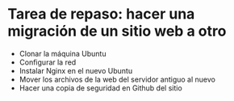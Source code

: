 # Tarea de repaso: hacer una migración de un sitio web a otro
- Clonar la máquina Ubuntu
- Configurar la red
- Instalar Nginx en el nuevo Ubuntu
- Mover los archivos de la web del servidor antiguo al nuevo
- Hacer una copia de seguridad en Github del sitio
